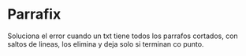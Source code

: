 # Parrafix
Soluciona el error cuando un txt tiene todos los parrafos cortados, con saltos de lineas, los elimina y deja solo si terminan co punto.
